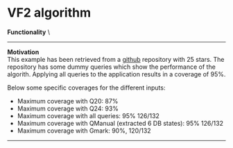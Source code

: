 # VF2 algorithm
**Functionality** \

****


**Motivation** \
This example has been retrieved from a [github](https://github.com/pfllo/VF2) repository with 25 stars. The repository has some dummy queries which show the performance of the algorith. Applying all queries to the application results in a coverage of 95%.

Below some specific coverages for the different inputs:

- Maximum coverage with Q20: 87%
- Maximum coverage with Q24: 93%
- Maximum coverage with all queries: 95% 126/132
- Maximum coverage with QManual (extracted 6 DB states):  95% 126/132
- Maximum coverage with Gmark: 90%, 120/132

****
